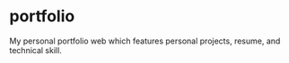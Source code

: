 # portfolio

My personal portfolio web which features personal projects, resume, and technical skill.
